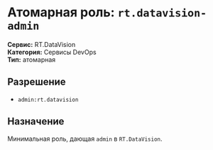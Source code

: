 # Атомарная роль: `rt.datavision-admin`

**Сервис:** RT.DataVision  
**Категория:** Сервисы DevOps  
**Тип:** атомарная

## Разрешение
- `admin:rt.datavision`

## Назначение
Минимальная роль, дающая `admin` в `RT.DataVision`.
